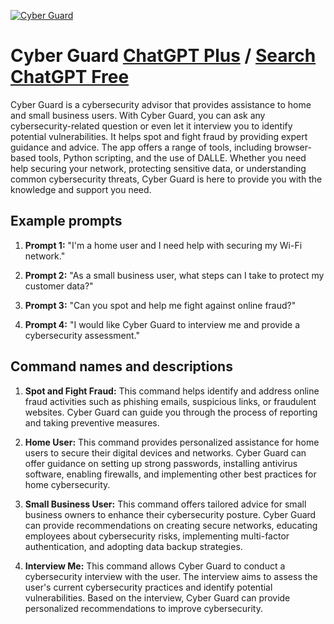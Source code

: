 
[![Cyber Guard](https://files.oaiusercontent.com/file-CmFc6fEVBJ1qQPktGJWrvpYH?se=2123-10-17T14%3A01%3A15Z&sp=r&sv=2021-08-06&sr=b&rscc=max-age%3D31536000%2C%20immutable&rscd=attachment%3B%20filename%3D37e92259-b6eb-4d24-ba47-586f8a966fe9.png&sig=aJ2Ksf3SZ/m2PTvJ6uVLuuEuJQUB79XM%2B%2B6VrKJU/yU%3D)](https://chat.openai.com/g/g-Rqg4CFv6o-cyber-guard)

# Cyber Guard [ChatGPT Plus](https://chat.openai.com/g/g-Rqg4CFv6o-cyber-guard) / [Search ChatGPT Free](https://gptcall.net/index.html#/?search=Cyber%20Guard)

Cyber Guard is a cybersecurity advisor that provides assistance to home and small business users. With Cyber Guard, you can ask any cybersecurity-related question or even let it interview you to identify potential vulnerabilities. It helps spot and fight fraud by providing expert guidance and advice. The app offers a range of tools, including browser-based tools, Python scripting, and the use of DALLE. Whether you need help securing your network, protecting sensitive data, or understanding common cybersecurity threats, Cyber Guard is here to provide you with the knowledge and support you need.

## Example prompts

1. **Prompt 1:** "I'm a home user and I need help with securing my Wi-Fi network."

2. **Prompt 2:** "As a small business user, what steps can I take to protect my customer data?"

3. **Prompt 3:** "Can you spot and help me fight against online fraud?"

4. **Prompt 4:** "I would like Cyber Guard to interview me and provide a cybersecurity assessment."

## Command names and descriptions

1. **Spot and Fight Fraud:** This command helps identify and address online fraud activities such as phishing emails, suspicious links, or fraudulent websites. Cyber Guard can guide you through the process of reporting and taking preventive measures.

2. **Home User:** This command provides personalized assistance for home users to secure their digital devices and networks. Cyber Guard can offer guidance on setting up strong passwords, installing antivirus software, enabling firewalls, and implementing other best practices for home cybersecurity.

3. **Small Business User:** This command offers tailored advice for small business owners to enhance their cybersecurity posture. Cyber Guard can provide recommendations on creating secure networks, educating employees about cybersecurity risks, implementing multi-factor authentication, and adopting data backup strategies.

4. **Interview Me:** This command allows Cyber Guard to conduct a cybersecurity interview with the user. The interview aims to assess the user's current cybersecurity practices and identify potential vulnerabilities. Based on the interview, Cyber Guard can provide personalized recommendations to improve cybersecurity.



